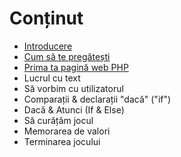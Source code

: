# Conținut

* [Introducere](/ro/README.md)
* [Cum să te pregătești](/ro/getting-setup.md)
* [Prima ta pagină web PHP](/ro/your-first-php-webpage.md)
* Lucrul cu text
* Să vorbim cu utilizatorul
* Comparații & declarații "dacă" \("if"\)
* Dacă & Atunci \(If & Else\)
* Să curățăm jocul
* Memorarea de valori
* Terminarea jocului



